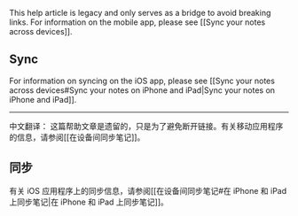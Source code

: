 This help article is legacy and only serves as a bridge to avoid breaking links. For information on the mobile app, please see [[Sync your notes across devices]].

## Sync

For information on syncing on the iOS app, please see [[Sync your notes across devices#Sync your notes on iPhone and iPad|Sync your notes on iPhone and iPad]].


---

中文翻译：
这篇帮助文章是遗留的，只是为了避免断开链接。有关移动应用程序的信息，请参阅[[在设备间同步笔记]]。

## 同步

有关 iOS 应用程序上的同步信息，请参阅[[在设备间同步笔记#在 iPhone 和 iPad 上同步笔记|在 iPhone 和 iPad 上同步笔记]]。